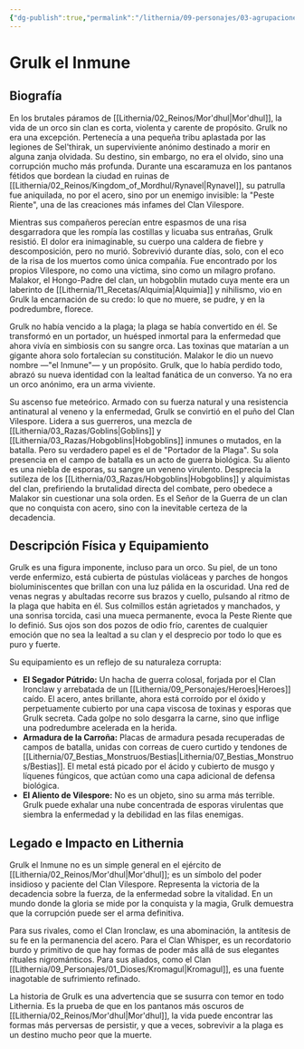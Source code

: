 ```yaml
---
{"dg-publish":true,"permalink":"/lithernia/09-personajes/03-agrupaciones/clan-vilespore/grulk-el-inmune/","tags":["lithernia","personajes","Clan Vilespore","Mor'dhul","orco","Guerrero","señor de la guerra"]}
---
```


# Grulk el Inmune

## Biografía

En los brutales páramos de [[Lithernia/02_Reinos/Mor'dhul\|Mor'dhul]], la vida de un orco sin clan es corta, violenta y carente de propósito. Grulk no era una excepción. Pertenecía a una pequeña tribu aplastada por las legiones de Sel'thirak, un superviviente anónimo destinado a morir en alguna zanja olvidada. Su destino, sin embargo, no era el olvido, sino una corrupción mucho más profunda. Durante una escaramuza en los pantanos fétidos que bordean la ciudad en ruinas de [[Lithernia/02_Reinos/Kingdom_of_Mordhul/Rynavel\|Rynavel]], su patrulla fue aniquilada, no por el acero, sino por un enemigo invisible: la "Peste Riente", una de las creaciones más infames del Clan Vilespore.

Mientras sus compañeros perecían entre espasmos de una risa desgarradora que les rompía las costillas y licuaba sus entrañas, Grulk resistió. El dolor era inimaginable, su cuerpo una caldera de fiebre y descomposición, pero no murió. Sobrevivió durante días, solo, con el eco de la risa de los muertos como única compañía. Fue encontrado por los propios Vilespore, no como una víctima, sino como un milagro profano. Malakor, el Hongo-Padre del clan, un hobgoblin mutado cuya mente era un laberinto de [[Lithernia/11_Recetas/Alquimia\|Alquimia]] y nihilismo, vio en Grulk la encarnación de su credo: lo que no muere, se pudre, y en la podredumbre, florece.

Grulk no había vencido a la plaga; la plaga se había convertido en él. Se transformó en un portador, un huésped inmortal para la enfermedad que ahora vivía en simbiosis con su sangre orca. Las toxinas que matarían a un gigante ahora solo fortalecían su constitución. Malakor le dio un nuevo nombre —"el Inmune"— y un propósito. Grulk, que lo había perdido todo, abrazó su nueva identidad con la lealtad fanática de un converso. Ya no era un orco anónimo, era un arma viviente.

Su ascenso fue meteórico. Armado con su fuerza natural y una resistencia antinatural al veneno y la enfermedad, Grulk se convirtió en el puño del Clan Vilespore. Lidera a sus guerreros, una mezcla de [[Lithernia/03_Razas/Goblins\|Goblins]] y [[Lithernia/03_Razas/Hobgoblins\|Hobgoblins]] inmunes o mutados, en la batalla. Pero su verdadero papel es el de "Portador de la Plaga". Su sola presencia en el campo de batalla es un acto de guerra biológica. Su aliento es una niebla de esporas, su sangre un veneno virulento. Desprecia la sutileza de los [[Lithernia/03_Razas/Hobgoblins\|Hobgoblins]] y alquimistas del clan, prefiriendo la brutalidad directa del combate, pero obedece a Malakor sin cuestionar una sola orden. Es el Señor de la Guerra de un clan que no conquista con acero, sino con la inevitable certeza de la decadencia.

## Descripción Física y Equipamiento

Grulk es una figura imponente, incluso para un orco. Su piel, de un tono verde enfermizo, está cubierta de pústulas violáceas y parches de hongos bioluminiscentes que brillan con una luz pálida en la oscuridad. Una red de venas negras y abultadas recorre sus brazos y cuello, pulsando al ritmo de la plaga que habita en él. Sus colmillos están agrietados y manchados, y una sonrisa torcida, casi una mueca permanente, evoca la Peste Riente que lo definió. Sus ojos son dos pozos de odio frío, carentes de cualquier emoción que no sea la lealtad a su clan y el desprecio por todo lo que es puro y fuerte.

Su equipamiento es un reflejo de su naturaleza corrupta:

*   **El Segador Pútrido:** Un hacha de guerra colosal, forjada por el Clan Ironclaw y arrebatada de un [[Lithernia/09_Personajes/Heroes\|Heroes]] caído. El acero, antes brillante, ahora está corroído por el óxido y perpetuamente cubierto por una capa viscosa de toxinas y esporas que Grulk secreta. Cada golpe no solo desgarra la carne, sino que inflige una podredumbre acelerada en la herida.
*   **Armadura de la Carroña:** Placas de armadura pesada recuperadas de campos de batalla, unidas con correas de cuero curtido y tendones de [[Lithernia/07_Bestias_Monstruos/Bestias\|Lithernia/07_Bestias_Monstruos/Bestias]]. El metal está picado por el ácido y cubierto de musgo y líquenes fúngicos, que actúan como una capa adicional de defensa biológica.
*   **El Aliento de Vilespore:** No es un objeto, sino su arma más terrible. Grulk puede exhalar una nube concentrada de esporas virulentas que siembra la enfermedad y la debilidad en las filas enemigas.

## Legado e Impacto en Lithernia

Grulk el Inmune no es un simple general en el ejército de [[Lithernia/02_Reinos/Mor'dhul\|Mor'dhul]]; es un símbolo del poder insidioso y paciente del Clan Vilespore. Representa la victoria de la decadencia sobre la fuerza, de la enfermedad sobre la vitalidad. En un mundo donde la gloria se mide por la conquista y la magia, Grulk demuestra que la corrupción puede ser el arma definitiva.

Para sus rivales, como el Clan Ironclaw, es una abominación, la antítesis de su fe en la permanencia del acero. Para el Clan Whisper, es un recordatorio burdo y primitivo de que hay formas de poder más allá de sus elegantes rituales nigrománticos. Para sus aliados, como el Clan [[Lithernia/09_Personajes/01_Dioses/Kromagul\|Kromagul]], es una fuente inagotable de sufrimiento refinado.

La historia de Grulk es una advertencia que se susurra con temor en todo Lithernia. Es la prueba de que en los pantanos más oscuros de [[Lithernia/02_Reinos/Mor'dhul\|Mor'dhul]], la vida puede encontrar las formas más perversas de persistir, y que a veces, sobrevivir a la plaga es un destino mucho peor que la muerte.

